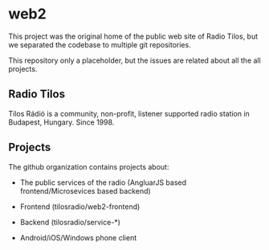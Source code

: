 web2
====

This project was the original home of the public web site of Radio Tilos, but we separated the codebase to multiple git repositories.

This repository only a placeholder, but the issues are related about all the all projects.

## Radio Tilos

Tilos Rádió is a community, non-profit, listener supported radio station in Budapest, Hungary. Since 1998.

## Projects

The github organization contains projects about:

 * The public services of the radio (AngluarJS based frontend/Microsevices based backend)
  * Frontend (tilosradio/web2-frontend)
  * Backend (tilosradio/service-*)

 * Android/iOS/Windows phone  client


